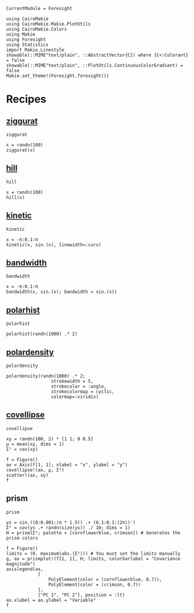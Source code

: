 ```@meta
CurrentModule = Foresight
```

```@setup foresight
using CairoMakie
using CairoMakie.Makie.PlotUtils
using CairoMakie.Colors
using Makie
using Foresight
using Statistics
import Makie.Linestyle
showable(::MIME"text/plain", ::AbstractVector{C}) where {C<:Colorant} = false
showable(::MIME"text/plain", ::PlotUtils.ContinuousColorGradient) = false
Makie.set_theme!(Foresight.foresight())
```


# Recipes

## [ziggurat](@ref)

```@shortdocs; canonical=false
ziggurat
```

```@example foresight
x = randn(100)
ziggurat(x)
```

## [hill](@ref)

```@shortdocs; canonical=false
hill
```

```@example foresight
x = randn(100)
hill(x)
```


## [kinetic](@ref)

```@shortdocs; canonical=false
kinetic
```

```@example foresight
x = -π:0.1:π
kinetic(x, sin.(x), linewidth=:curv)
```


## [bandwidth](@ref)

```@shortdocs; canonical=false
bandwidth
```

```@example foresight
x = -π:0.1:π
bandwidth(x, sin.(x); bandwidth = sin.(x))
```

## [polarhist](@ref)

```@shortdocs; canonical=false
polarhist
```

```@example foresight
polarhist(randn(1000) .* 2)
```

## [polardensity](@ref)

```@shortdocs; canonical=false
polardensity
```

```@example foresight
polardensity(randn(1000) .* 2;
                 strokewidth = 5,
                 strokecolor = :angle,
                 strokecolormap = cyclic,
                 colormap=:viridis)
```

## [covellipse](@ref)

```@shortdocs; canonical=false
covellipse
```

```@example foresight
xy = randn(100, 2) * [1 1; 0 0.5]
μ = mean(xy, dims = 1)
Σ² = cov(xy)

f = Figure()
ax = Axis(f[1, 1]; xlabel = "x", ylabel = "y")
covellipse!(ax, μ, Σ²)
scatter!(ax, xy)
f
```

## prism

```@docs; canonical=false
prism
```

```@example foresight
ys = sin.((0:0.001:(π * 1.5)) .+ (0.1:0.1:(2π))')
Σ² = cov(ys .+ randn(size(ys)) ./ 10; dims = 1)
H = prism(Σ²; palette = [cornflowerblue, crimson]) # Generates the prism colors

f = Figure()
limits = (0, maximum(abs.(Σ²))) # You must set the limits manually
g, ax = prismplot!(f[1, 1], H; limits, colorbarlabel = "Covariance magnitude")
axislegend(ax,
            [
                PolyElement(color = (cornflowerblue, 0.7)),
                PolyElement(color = (crimson, 0.7))
            ],
            ["PC 1", "PC 2"], position = :lt)
ax.xlabel = ax.ylabel = "Variable"
f
```
